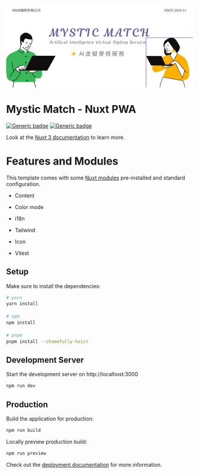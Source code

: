 
<img src="public/images/banner.jpg" />

# Mystic Match - Nuxt PWA

[![Generic badge](https://img.shields.io/badge/Nuxt-3.0.0-<COLOR>.svg)](https://shields.io/)
[![Generic badge](https://img.shields.io/badge/Tailwind-6.1.3-38bdf8.svg)](https://shields.io/)

Look at the [Nuxt 3 documentation](https://nuxt.com/docs/getting-started/introduction) to learn more.


# Features and Modules


This template comes with some [Nuxt modules](https://nuxt.com/modules) pre-installed and standard configuration.

- Content

- Color mode

- i18n

- Tailwind

- Icon

- Vitest
## Setup

Make sure to install the dependencies:

```bash
# yarn
yarn install

# npm
npm install

# pnpm
pnpm install --shamefully-hoist
```

## Development Server

Start the development server on http://localhost:3000

```bash
npm run dev
```

## Production

Build the application for production:

```bash
npm run build
```

Locally preview production build:

```bash
npm run preview
```

Check out the [deployment documentation](https://nuxt.com/docs/getting-started/deployment) for more information.

